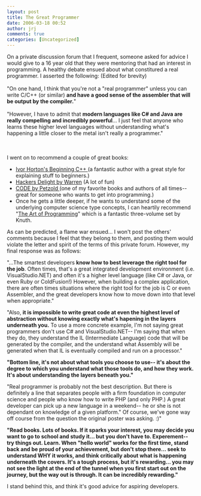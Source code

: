 ```yaml
---
layout: post
title: The Great Programmer
date: 2006-03-18 00:52
author: jrj
comments: true
categories: [Uncategorized]
---
```

On a private discussion forum that I frequent, someone asked for advice I would give to a 16 year old that they were mentoring that had an interest in programming. A healthy debate ensued about what constitured a real programmer. I asserted the following: (Edited for brevity)<br /><br />"On one hand, I think that you're not a "real programmer" unless you can write C/C++ (or similar) **and have a good sense of the assembler that will be output by the compiler.**"<br /><br />"However, I have to admit that **modern languages like C# and Java are really compelling and incredibly powerful**... I just feel that anyone who learns these higher level languages without understanding what's happening a little closer to the metal isn't really a programmer."<br /><br /><br /><p>I went on to recommend a couple of great books:</p><ul><li><a href="http://www.amazon.com/exec/obidos/ASIN/0764571974/jrjcriticaldo-20/002-6807089-6151215?%5Fencoding=UTF8&amp;camp=1789&amp;link%5Fcode=xm2">Ivor Horton's Beginning C++ </a>(a fantastic author with a great style for explaining stuff to beginners.) </li><li><a href="http://www.amazon.com/exec/obidos/ASIN/0201914654/jrjcriticaldo-20/002-6807089-6151215?%5Fencoding=UTF8&amp;camp=1789&amp;link%5Fcode=xm2">Hackers Delight by Warren</a> (A lot of fun) </li><li><a href="http://www.amazon.com/exec/obidos/ASIN/0735611319/jrjcriticaldo-20/002-6807089-6151215?%5Fencoding=UTF8&amp;camp=1789&amp;link%5Fcode=xm2">CODE by Petzold </a>(one of my favorite books and authors of all times-- great for someone who wants to get into programming.) </li><li>Once he gets a little deeper, if he wants to understand some of the underlying computer science type concepts, I can heartily recommend "<a href="http://www.amazon.com/exec/obidos/ASIN/0201485419/jrjcriticaldo-20/002-6807089-6151215?%5Fencoding=UTF8&amp;camp=1789&amp;link%5Fcode=xm2">The Art of Programming</a>" which is a fantastic three-volume set by Knuth. </li></ul><p>As can be predicted, a flame war ensued... I won't post the others' comments because I feel that they belong to them, and posting them would violate the letter and spirit of the terms of this private forum. However, my final response was as follows:</p><p>"...The smartest developers **know how to best leverage the right tool for the job**. Often times, that's a great integrated development environment (i.e. VisualStudio.NET) and often it's a higher level language (like C# or Java, or even Ruby or ColdFusion!) However, when building a complex application, there are often times situations where the right tool for the job is C or even Assembler, and the great developers know how to move down into that level when appropriate."</p><p>"Also, **it is impossible to write great code at even the highest level of abstraction without knowing exactly what's hapening in the layers underneath you.** To use a more concrete example, I'm not saying great programmers don't use C# and VisualStudio.NET-- I'm saying that when they do, they understand the IL (Intermediate Language) code that will be generated by the compiler, and the understand what Assembly will be generated when that IL is eventually compiled and run on a processor."</p><p>**"Bottom line, it's not about what tools you choose to use-- it's about the degree to which you understand what those tools do, and how they work. It's about understanding the layers beneath you."**</p><p>"Real programmer is probably not the best description. But there is definitely a line that separates people with a firm foundation in computer science and people who know how to write PHP (and only PHP.) A great developer can pick up a new language in a weekend-- he or she is not dependant on knowledge of a given platform." Of course, we've gone way off course from the question the original poster was asking. :)"</p><p>**"Read books. Lots of books. If it sparks your interest, you may decide you want to go to school and study it... but you don't have to. Experement-- try things out. Learn. When "hello world" works for the first time, stand back and be proud of your achievement, but don't stop there... seek to understand WHY it works, and think critically about what is happening underneath the covers. It's a tough process, but it's rewarding... you may not see the light at the end of the tunnel when you first start out on the journey, but the way out is through. It can be incredibly rewarding."**</p><p>I stand behind this, and think it's good advice for aspiring developers. </p>
